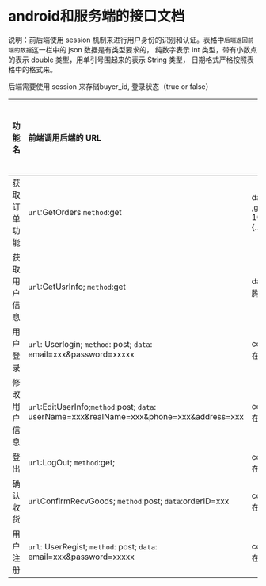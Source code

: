 # android和服务端的接口文档

说明：前后端使用 session 机制来进行用户身份的识别和认证。表格中`后端返回前端的数据`这一栏中的 json 数据是有类型要求的， 纯数字表示 int 类型，带有小数点的表示 double 类型，用单引号围起来的表示 String 类型， 日期格式严格按照表格中的格式来。

后端需要使用 session 来存储buyer_id, 登录状态（true or false）

| 功能名    | 前端调用后端的 URL                              | 后端返回前端的数据                                | 备注   | 后端是否完成 |      |
| ------ | :--------------------------------------- | ---------------------------------------- | ---- | ------ | ---- |
| 获取订单功能 | `url`:GetOrders `method`:get             | data:[{order_id: 1 ,good_name:'xxx',img_url:'xxx',amount:2,unit_price: 100.5 ,order_status: 0,order_time:'2017-07-07'},{...}] | 无    | 是      |      |
| 获取用户信息 | `url`:GetUsrInfo; `method`:get           | data: { userName: '我爸是王思聪', realName: '马化腾', phone: '18036888223', address: 'xxxxxx' } | 无    | 是      |      |
| 用户登录   | `url`: Userlogin; `method`: post; `data`: email=xxx&password=xxxxx | code: 0\|1   (注：0表示登录成功，1表示登录失败，并在 msg 中存储失败原因) | 是     |       |      |
| 修改用户信息 | `url`:EditUserInfo;`method`:post;  `data`: userName=xxx&realName=xxx&phone=xxx&address=xxx | code: 0\|1   (注：0表示修改成功，1表示修改失败，并在 msg 中存储失败原因) | 是    |       |      |
| 登出     | `url`:LogOut; `method`:get;              | code: 0\|1   (注：0表示修改成功，1表示修改失败，并在 msg 中存储失败原因) | 是    |       |      |
| 确认收货   | `url`ConfirmRecvGoods; `method`:post; `data`:orderID=xxx | code: 0\|1   (注：0表示修改成功，1表示修改失败，并在 msg 中存储失败原因) | 是    |       |      |
| 用户注册   | `url`: UserRegist; `method`: post; `data`: email=xxx&password=xxxxx | code: 0\|1   (注：0表示注册成功，1表示注册失败，并在 msg 中存储失败原因) | 是     |       |      |



